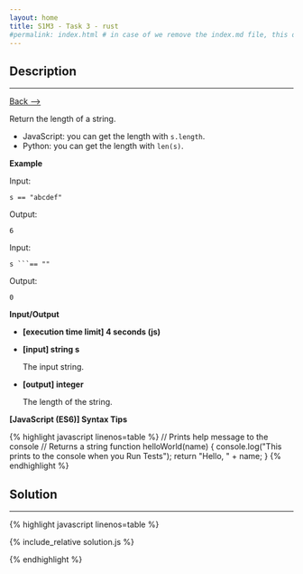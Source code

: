 ```yaml
---
layout: home
title: S1M3 - Task 3 - rust
#permalink: index.html # in case of we remove the index.md file, this doc will be the index page
---
```


<div class="row">
<div class="columnStmt" markdown="1">

##  Description
------

[Back --> ](../README.md)

Return the length of a string.

-   JavaScript: you can get the length with `s.length`.
-   Python: you can get the length with `len(s)`.

**Example**

Input:
```
s == "abcdef"
```
Output:
```
6
```
Input:
```
s ```== ""
```
Output:
```
0
```

**Input/Output**

* **[execution time limit] 4 seconds (js)**

* **[input] string s**

    The input string.

* **[output] integer**

    The length of the string.

**[JavaScript (ES6)] Syntax Tips**

{% highlight javascript linenos=table %}
// Prints help message to the console
// Returns a string
function helloWorld(name) {
    console.log("This prints to the console when you Run Tests");
    return "Hello, " + name;
}
{% endhighlight %}

</div>
<div class="columnSol" markdown="1">

## Solution
------

{% highlight javascript linenos=table %}

{% include_relative solution.js %}

{% endhighlight %}

</div>
</div>